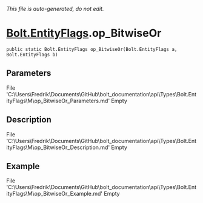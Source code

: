*This file is auto-generated, do not edit.*

# [Bolt.EntityFlags](Types/Bolt.EntityFlags.md).op_BitwiseOr
`public static Bolt.EntityFlags op_BitwiseOr(Bolt.EntityFlags a, Bolt.EntityFlags b)`
## Parameters
File 'C:\Users\Fredrik\Documents\GitHub\bolt_documentation\api\Types\Bolt.EntityFlags\M\op_BitwiseOr_Parameters.md' Empty
## Description
File 'C:\Users\Fredrik\Documents\GitHub\bolt_documentation\api\Types\Bolt.EntityFlags\M\op_BitwiseOr_Description.md' Empty
## Example
File 'C:\Users\Fredrik\Documents\GitHub\bolt_documentation\api\Types\Bolt.EntityFlags\M\op_BitwiseOr_Example.md' Empty
